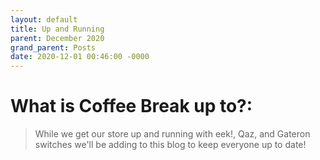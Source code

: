 ```yaml
---
layout: default
title: Up and Running
parent: December 2020
grand_parent: Posts
date: 2020-12-01 00:46:00 -0000
---
```


# What is Coffee Break up to?:
> While we get our store up and running with eek!, Qaz, and Gateron switches we'll be adding to this blog to keep everyone up to date!
